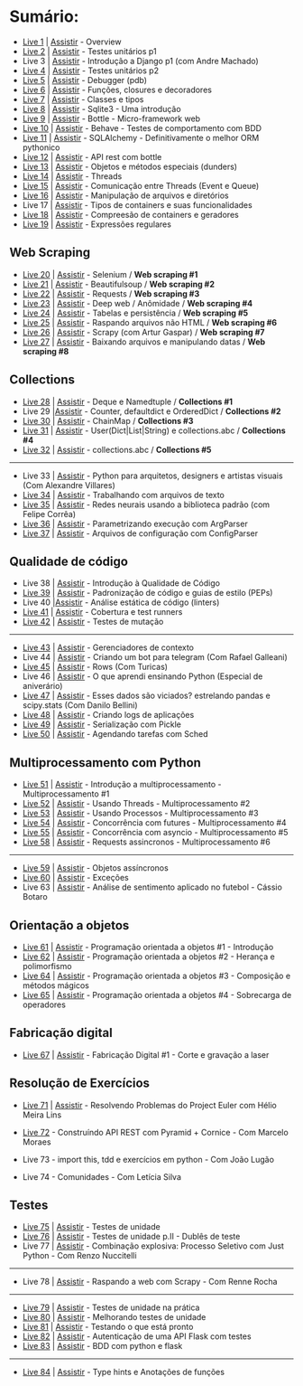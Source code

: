 # Sumário:
- [Live 1](./Live01) | [Assistir](https://www.youtube.com/watch?v=5hL9T3jintE) - Overview
- [Live 2](./Live02) | [Assistir](https://www.youtube.com/watch?v=_Z8mUxORh0g&t=2s) - Testes unitários p1
- Live 3 | [Assistir](https://www.youtube.com/watch?v=KZJa8rQecGc) - Introdução a Django p1 (com Andre Machado)
- [Live 4](./Live04) | [Assistir](https://www.youtube.com/watch?v=gQyUxKxUaEw) - Testes unitários p2
- [Live 5](./Live05) | [Assistir](https://www.youtube.com/watch?v=7GnHDfV6KQ8&t=83s) - Debugger (pdb)
- [Live 6](./Live06) | [Assistir](https://www.youtube.com/watch?v=TaZGQXWFsf4) - Funções, closures e decoradores
- [Live 7](./Live07) | [Assistir](https://www.youtube.com/watch?v=UHe49ASt5kg) - Classes e tipos
- [Live 8](./Live08) | [Assistir](https://www.youtube.com/watch?v=2WUo5tD-eIA) - Sqlite3 - Uma introdução
- [Live 9](./Live09) | [Assistir](https://www.youtube.com/watch?v=WZjOOlrbjUA) - Bottle - Micro-framework web
- [Live 10](./Live10) | [Assistir](https://www.youtube.com/watch?v=9EvoggLUp1E) - Behave - Testes de comportamento com BDD
- [Live 11](./Live11) | [Assistir](https://www.youtube.com/watch?v=rBIksyGY4_E) - SQLAlchemy - Definitivamente o melhor ORM pythonico
- [Live 12](./Live12) | [Assistir](https://www.youtube.com/watch?v=DJLho_ZdaII) - API rest com bottle
- [Live 13](./Live13) | [Assistir](https://www.youtube.com/watch?v=syctPjStwQU) - Objetos e métodos especiais (dunders)
- [Live 14](./Live14) | [Assistir](https://www.youtube.com/watch?v=rwkIPIHwIYY) - Threads
- [Live 15](./Live15) | [Assistir](https://www.youtube.com/watch?v=8vfU84RKbTQ) - Comunicação entre Threads (Event e Queue)
- [Live 16](./Live16) | [Assistir](https://www.youtube.com/watch?v=8cNpLnH1dsU&t=2060s) - Manipulação de arquivos e diretórios
- Live 17 | [Assistir](https://www.youtube.com/watch?v=cfmV8NUzAhw&t=3382s) - Tipos de containers e suas funcionalidades
- [Live 18](./Live18) | [Assistir](https://www.youtube.com/watch?v=Axbiz2q2iPA&t=3249s) - Compreesão de containers e geradores
- [Live 19](./Live19) | [Assistir](https://www.youtube.com/watch?v=AT17Ht87UKI) - Expressões regulares

## Web Scraping
- [Live 20](./Live20) | [Assistir](https://www.youtube.com/watch?v=MlzCElmtrxQ) - Selenium / **Web scraping #1**
- [Live 21](./Live21) | [Assistir](https://www.youtube.com/watch?v=kktO7IOjpgs) - Beautifulsoup / **Web scraping #2**
- [Live 22](./Live22) | [Assistir](https://www.youtube.com/watch?v=geGjMToK5u8) - Requests / **Web scraping #3**
- [Live 23](./Live23) | [Assistir](https://www.youtube.com/watch?v=rKcsV91YIio) - Deep web / Anômidade / **Web scraping #4**
- [Live 24](./Live24) | [Assistir](https://www.youtube.com/watch?v=7KCBFTeIpLI) - Tabelas e persistência / **Web scraping #5**
- [Live 25](./Live25) | [Assistir](https://www.youtube.com/watch?v=Pa4LT83osnY) - Raspando arquivos não HTML / **Web scraping #6**
- [Live 26](./Live26) | [Assistir](https://www.youtube.com/watch?v=rbiKXQSOWIM) - Scrapy (com Artur Gaspar) / **Web scraping #7**
- [Live 27](./Live27) | [Assistir](https://www.youtube.com/watch?v=XuWyfTAC7Qs) - Baixando arquivos e manipulando datas / **Web scraping #8**

## Collections
- [Live 28](./Live28) | [Assistir](https://www.youtube.com/watch?v=ubCNqPNIx5Q) - Deque e Namedtuple / **Collections #1**
- Live 29 |[Assistir](https://www.youtube.com/watch?v=3NYHjZwhx-M) - Counter, defaultdict e OrderedDict / **Collections #2**
- [Live 30](./Live30) | [Assistir](https://www.youtube.com/watch?v=TF6oIYAOlag) - ChainMap / **Collections #3**
- [Live 31](./Live31) | [Assistir](https://www.youtube.com/watch?v=gCZyrM-V2pY) - User(Dict|List|String) e collections.abc / **Collections #4**
- [Live 32](./Live32) | [Assistir](https://www.youtube.com/watch?v=YXGrOF1KIKI) - collections.abc / **Collections #5**

---------------------------------------------

- Live 33 | [Assistir](https://www.youtube.com/watch?v=lAGWXaDcsKU) - Python para arquitetos, designers e artistas visuais (Com Alexandre Villares)
- [Live 34](./Live34) | [Assistir](https://www.youtube.com/watch?v=sszTUlqAatc) - Trabalhando com arquivos de texto
- [Live 35](./Live35) | [Assistir](https://www.youtube.com/watch?v=GqVQRrE1axw) - Redes neurais usando a biblioteca padrão (com Felipe Corrêa)
- [Live 36](./Live36) | [Assistir](https://www.youtube.com/watch?v=LwxVscJUapk) - Parametrizando execução com ArgParser
- [Live 37](./Live37) | [Assistir](https://www.youtube.com/watch?v=ujs6oYAeQRc) - Arquivos de configuração com ConfigParser


## Qualidade de código
- Live 38 | [Assistir](https://www.youtube.com/watch?v=qG-F5tordqc) - Introdução à Qualidade de Código
- [Live 39](./Live39) | [Assistir](https://www.youtube.com/watch?v=bqxXWfCrUXs) - Padronização de código e guias de estilo (PEPs)
- Live 40 |[Assistir](https://www.youtube.com/watch?v=7_eAQ7SeuEg) - Análise estática de código (linters)
- [Live 41](./Live41) | [Assistir](https://www.youtube.com/watch?v=2B6eSQ7qAeQ) - Cobertura e test runners
- [Live 42](./Live42) | [Assistir](https://www.youtube.com/watch?v=wczL0iDtmuw) - Testes de mutação

---------------------------------------------
- [Live 43](./Live43) | [Assistir](https://www.youtube.com/watch?v=fR73UVNXb04) - Gerenciadores de contexto
- Live 44 | [Assistir](https://www.youtube.com/watch?v=xljES_-IbLA) - Criando um bot para telegram (Com Rafael Galleani)
- [Live 45](turicas.info/slides/brasil.io/capiconf2018/) | [Assistir](https://www.youtube.com/watch?v=ejLTO_J3DB4) - Rows (Com Turicas)
- Live 46 | [Assistir](https://www.youtube.com/watch?v=PYFwz5_vdbQ) - O que aprendi ensinando Python (Especial de aniverário)
- [Live 47](https://github.com/danilobellini/notebooks/blob/master/2018-04-23_DadosViciados/2018-04-23_LiveDePython.ipynb) | [Assistir](https://www.youtube.com/watch?v=UsNH6rBibwg) - Esses dados são viciados? estrelando pandas e scipy.stats (Com Danilo Bellini)
- [Live 48](./Live48) | [Assistir](https://www.youtube.com/watch?v=tZ2iJ5H99fg) - Criando logs de aplicações
- [Live 49](./Live49) | [Assistir](https://www.youtube.com/watch?v=wuKVLbM2ins) - Serialização com Pickle
- [Live 50](./Live50) | [Assistir](https://www.youtube.com/watch?v=FjJ1bClIa-o) - Agendando tarefas com Sched

## Multiprocessamento com Python
- [Live 51](./Live51) | [Assistir](https://www.youtube.com/watch?v=BJuO9nLqV2Y) - Introdução a multiprocessamento - Multiprocessamento #1
- [Live 52](./Live52) | [Assistir](https://www.youtube.com/watch?v=o4Ad8_LjElo) - Usando Threads - Multiprocessamento #2
- [Live 53](./Live53) | [Assistir](https://www.youtube.com/watch?v=ANGM6Tjf9zM) - Usando Processos - Multiprocessamento #3
- [Live 54](./Live54) | [Assistir](https://www.youtube.com/watch?v=9-tg03KSp-s) - Concorrência com futures - Multiprocessamento #4
- [Live 55](./Live55) | [Assistir](https://www.youtube.com/watch?v=uaSuaMoYl4M) - Concorrência com asyncio - Multiprocessamento #5
- [Live 58](./Live58) | [Assistir](https://www.youtube.com/watch?v=UignQVMdNlw&t=1627s) - Requests assincronos - Multiprocessamento #6

--------------------------------------------

- [Live 59](./Live59) | [Assistir](https://www.youtube.com/watch?v=GWn2EV5CDNI) - Objetos assíncronos
- [Live 60](./Live60) | [Assistir](https://www.youtube.com/watch?v=sJpNfZqLpoI) - Exceções
- Live 63 | [Assistir](https://www.youtube.com/watch?v=ywbzwTc51y4) - Análise de sentimento aplicado no futebol - Cássio Botaro

## Orientação a objetos
- [Live 61](./Live61) | [Assistir](https://www.youtube.com/watch?v=BALM_oJcJL4) - Programação orientada a objetos #1 - Introdução
- [Live 62](./Live62) | [Assistir](https://www.youtube.com/watch?v=xWTNoTtA9V8) - Programação orientada a objetos #2 - Herança e polimorfismo
- [Live 64](./Live64) | [Assistir](https://www.youtube.com/watch?v=MYaXUrmvrho) - Programação orientada a objetos #3 - Composição e métodos mágicos
- [Live 65](./Live65) | [Assistir](https://www.youtube.com/watch?v=XSVvXso_Ukc) - Programação orientada a objetos #4 - Sobrecarga de operadores

## Fabricação digital
- [Live 67](./Live67) | [Assistir](https://www.youtube.com/watch?v=Y3APLjreGps) - Fabricação Digital #1 - Corte e gravação a laser

## Resolução de Exercícios
- [Live 71](./Live71) | [Assistir](https://www.youtube.com/watch?v=cloqAaQ-6Go) - Resolvendo Problemas do Project Euler com Hélio Meira Lins

- [Live 72](./Live72) - Construíndo API REST com Pyramid + Cornice - Com Marcelo Moraes
- Live 73 - import this, tdd e exercícios em python - Com João Lugão
- Live 74 - Comunidades - Com Letícia Silva

## Testes
- [Live 75](./Live75) | [Assistir](https://www.youtube.com/watch?v=Sr9lUR1COpU) - Testes de unidade
- [Live 76](./Live76) | [Assistir](https://www.youtube.com/watch?v=mOrsJwY2038) - Testes de unidade p.II - Dublês de teste
- Live 77 | [Assistir](https://www.youtube.com/watch?v=OGNUq0w3j9E) - Combinação explosiva: Processo Seletivo com Just Python - Com Renzo Nuccitelli
-------------------------------------------------------
- Live 78 | [Assistir](https://youtu.be/5LMG4OCoEn0) - Raspando a web com Scrapy - Com Renne Rocha
-------------------------------------------------------

- [Live 79](./Live79) | [Assistir](https://www.youtube.com/watch?v=atvuOV8QWRE) - Testes de unidade na prática
- [Live 80](./Live80) | [Assistir](https://www.youtube.com/watch?v=HuZ2Keoc9Hs) - Melhorando testes de unidade
- [Live 81](https://github.com/dunossauro/crudzin) | [Assistir](https://www.youtube.com/watch?v=jqDxDsRJtAo) - Testando o que está pronto
- [Live 82](https://github.com/dunossauro/crudzin) | [Assistir](https://www.youtube.com/watch?v=ieGA91ExOH0) - Autenticação de uma API Flask com testes
- [Live 83](https://github.com/dunossauro/crudzin) | [Assistir](https://www.youtube.com/watch?v=aX0P5tsiat4) - BDD com python e flask

---------------------------------------------
- [Live 84](./Live84) | [Assistir](https://www.youtube.com/watch?v=yEighFc_bZM) - Type hints e Anotações de funções
